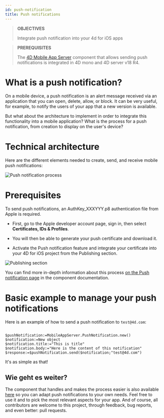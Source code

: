 ```yaml
---
id: push-notification
title: Push notifications
---
```


> **OBJECTIVES**
> 
> Integrate push notification into your 4d for iOS apps


> **PREREQUISITES**
> 
> The [4D Mobile App Server](https://github.com/4d-for-ios/4D-Mobile-App-Server) component that allows sending push notifications is integrated in 4D mono and 4D server v18 R4.


# What is a push notification?

On a mobile device, a push notification is an alert message received via an application that you can open, delete, allow, or block. It can be very useful, for example, to notify the users of your app that a new version is available.

But what about the architecture to implement in order to integrate this functionality into a mobile application? What is the process for a push notification, from creation to display on the user's device?

# Technical architecture

Here are the different elements needed to create, send, and receive mobile push notifications:

![Push notification process](assets/en/push-notification/4D-for-ios-push-notification.png)

# Prerequisites

To send push notifications, an AuthKey_XXXYYY.p8 authentication file from Apple is required.

* First, go to the Apple developer account page, sign in, then select **Certificates, IDs & Profiles**.

* You will then be able to generate your push certificate and download it.

* Activate the Push notification feature and integrate your certificate into your 4D for iOS project from the Publishing section.

![Publishing section](assets/en/push-notification/push-notification-publishing-section.png)

You can find more in-depth information about this process [on the Push notification page](https://github.com/4d-for-ios/4D-Mobile-App-Server/blob/master/Documentation/Classes/PushNotification.md) in the component documentation.

# Basic example to manage your push notifications

Here is an example of how to send a push notification to `test@4d.com`:

```4d

$pushNotification:=MobileAppServer.PushNotification.new() 
$notification:=New object 
$notification.title:="This is title" 
$notification.body:="Here is the content of this notification" 
$response:=$pushNotification.send($notification;"test@4d.com")

```

It's as simple as that!


## Wie geht es weiter?

The component that handles and makes the process easier is also available [here](https://github.com/4d-for-ios/4D-Mobile-App-Server/blob/master/Documentation/Classes/PushNotification.md) so you can adapt push notifications to your own needs. Feel free to use it and to pick the most relevant aspects for your app. And of course, all contributors are welcome to this project, through feedback, bug reports, and even better: pull requests.


